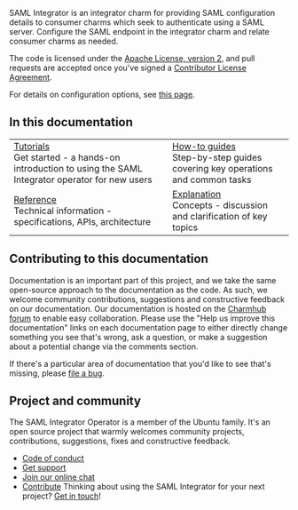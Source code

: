 SAML Integrator is an integrator charm for providing SAML configuration details to consumer charms which seek to authenticate using a SAML server. Configure the SAML endpoint in the integrator charm and relate consumer charms as needed.

The code is licensed under the [Apache License, version 2](https://www.apache.org/licenses/LICENSE-2.0), and pull requests are accepted once you've signed a [Contributor License Agreement](https://en.wikipedia.org/wiki/Contributor_License_Agreement).

For details on configuration options, see [this page](https://charmhub.io/saml-integrator/configure).

## In this documentation

| | |
|--|--|
| [Tutorials](https://charmhub.io/saml-integrator/docs/tutorial-getting-started)</br>  Get started - a hands-on introduction to using the SAML Integrator operator for new users </br> |  [How-to guides](https://charmhub.io/saml-integrator/docs/how-to-contibute) </br> Step-by-step guides covering key operations and common tasks |
| [Reference](https://charmhub.io/saml-integrator/docs/reference-actions) </br> Technical information - specifications, APIs, architecture | [Explanation](https://charmhub.io/saml-integrator/docs/explanation-charm-architecture) </br> Concepts - discussion and clarification of key topics  |

## Contributing to this documentation

Documentation is an important part of this project, and we take the same open-source approach to the documentation as the code. As such, we welcome community contributions, suggestions and constructive feedback on our documentation. Our documentation is hosted on the [Charmhub forum](https://discourse.charmhub.io/t/saml-integrator-documentation-overview/11293) to enable easy collaboration. Please use the "Help us improve this documentation" links on each documentation page to either directly change something you see that's wrong, ask a question, or make a suggestion about a potential change via the comments section.

If there's a particular area of documentation that you'd like to see that's missing, please [file a bug](https://github.com/canonical/saml-integrator-operator/issues).

## Project and community

The SAML Integrator Operator is a member of the Ubuntu family. It's an open source
project that warmly welcomes community projects, contributions, suggestions,
fixes and constructive feedback.
* [Code of conduct](https://ubuntu.com/community/code-of-conduct)
* [Get support](https://discourse.charmhub.io/)
* [Join our online chat](https://chat.charmhub.io/charmhub/channels/charm-dev)
* [Contribute](https://charmhub.io/saml-integrator/docs/how-to-contribute)
Thinking about using the SAML Integrator for your next project? [Get in touch](https://chat.charmhub.io/charmhub/channels/charm-dev)!
